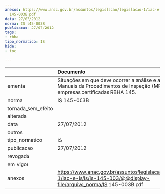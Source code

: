 ```yaml
---
anexos: https://www.anac.gov.br/assuntos/legislacao/legislacao-1/iac-e-is/is/is-145-003/@@display-file/arquivo_norma/IS
  145-003B.pdf
data: 27/07/2012
norma: IS 145-003B
publicacao: 27/07/2012
tags:
- rbha
tipo_normatico: IS
hide: 
- toc 
 
---
```


|                    | Documento                                                                                                                             |
|:-------------------|:--------------------------------------------------------------------------------------------------------------------------------------|
| ementa             | Situações em que deve ocorrer a análise e aceitação dos Manuais de Procedimentos de Inspeção (MPI) de empresas certificadas RBHA 145. |
| norma              | IS 145-003B                                                                                                                           |
| tornada_sem_efeito |                                                                                                                                       |
| alterada           |                                                                                                                                       |
| data               | 27/07/2012                                                                                                                            |
| outros             |                                                                                                                                       |
| tipo_normatico     | IS                                                                                                                                    |
| publicacao         | 27/07/2012                                                                                                                            |
| revogada           |                                                                                                                                       |
| em_vigor           |                                                                                                                                       |
| anexos             | https://www.anac.gov.br/assuntos/legislacao/legislacao-1/iac-e-is/is/is-145-003/@@display-file/arquivo_norma/IS 145-003B.pdf          |